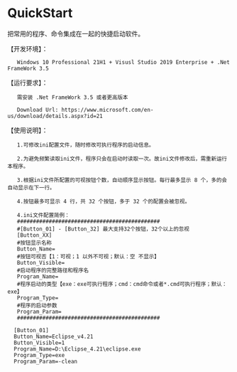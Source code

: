 # QuickStart
把常用的程序、命令集成在一起的快捷启动软件。


【开发环境】：

       Windows 10 Professional 21H1 + Visusl Studio 2019 Enterprise + .Net FrameWork 3.5


【运行要求】：
 
       需安装 .Net FrameWork 3.5 或者更高版本

       Download Url: https://www.microsoft.com/en-us/download/details.aspx?id=21

【使用说明】：
  
       1.可修改ini配置文件，随时修改可执行程序的启动信息。
       
       2.为避免频繁读取ini文件，程序只会在启动时读取一次。故ini文件修改后，需重新运行本程序。
       
       3.根据ini文件所配置的可视按钮个数，自动顺序显示按钮。每行最多显示 8 个，多的会自动显示在下一行。
       
       4.按钮最多可显示 4 行，共 32 个按钮，多于 32 个的配置会被忽视。
  
       4.ini文件配置简例：
       #############################################
       #[Button_01] - [Button_32] 最大支持32个按钮，32个以上的忽视
       [Button_XX]
       #按钮显示名称
       Button_Name=
       #按钮可视否【1：可视；1 以外不可视；默认：空 不显示】
       Button_Visible=
       #启动程序的完整路径和程序名
       Program_Name=
       #程序启动的类型【exe：exe可执行程序；cmd：cmd命令或者*.cmd可执行程序；默认：exe】
       Program_Type=
       #程序的启动参数
       Program_Param=
       #############################################

      [Button_01]
      Button_Name=Eclipse_v4.21
      Button_Visible=1
      Program_Name=D:\Eclipse_4.21\eclipse.exe
      Program_Type=exe
      Program_Param=-clean
